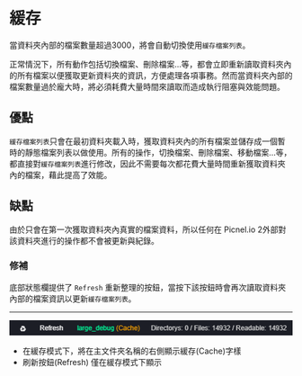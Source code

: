 # 緩存
當資料夾內部的檔案數量超過3000，將會自動切換使用`緩存檔案列表`。  

正常情況下，所有動作包括切換檔案、刪除檔案...等，都會立即重新讀取資料夾內的所有檔案以便獲取更新資料夾的資訊，方便處理各項事務。然而當資料夾內部的檔案數量過於龐大時，將必須耗費大量時間來讀取而造成執行阻塞與效能問題。

## 優點
`緩存檔案列表`只會在最初資料夾載入時，獲取資料夾內的所有檔案並儲存成一個暫時的靜態檔案列表以做使用。所有的操作，切換檔案、刪除檔案、移動檔案...等，都直接對`緩存檔案列表`進行修改，因此不需要每次都花費大量時間重新獲取資料夾內的檔案，藉此提高了效能。

## 缺點
由於只會在第一次獲取資料夾內真實的檔案資料，所以任何在 Picnel.io 2外部對該資料夾進行的操作都不會被更新與紀錄。

### 修補
底部狀態欄提供了 `Refresh` 重新整理的按鈕，當按下該按鈕時會再次讀取資料夾內部的檔案資訊以更新`緩存檔案列表`。

---

![cachemode](../../assets/cache/cache_mode.png)
- 在緩存模式下，將在主文件夾名稱的右側顯示緩存(Cache)字樣
- 刷新按鈕(Refresh) 僅在緩存模式下顯示